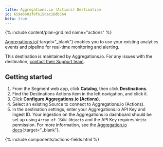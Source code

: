 ```yaml
---
title: Aggregations.io (Actions) Destination
id: 659eb601f8f615dac18db564
beta: true
---
```


{% include content/plan-grid.md name="actions" %}

[Aggregations.io](https://aggregations.io/?utm_source=segmentio&utm_medium=docs&utm_campaign=partners){:target="_blank”} enables you to use your existing analytics events and pipeline for real-time monitoring and alerting.

This destination is maintained by Aggregations.io. For any issues with the destination, [contact their Support team](mailto:help@aggregations.io).

## Getting started

1. From the Segment web app, click **Catalog**, then click **Destinations**.
2. Find the Destinations Actions item in the left navigation, and click it.
3. Click **Configure Aggregations.io (Actions)**.
4. Select an existing Source to connect to Aggregations.io (Actions).
5. In the destination settings, enter your Aggregations.io API Key and Ingest ID. Your ingestion on the Aggregations.io dashboard should be set up using `Array of JSON Objects` and the API Key requires `Write` permission.  For more information, see the [Aggregation.io docs](https://aggregations.io/docs/ingesting-data/create-an-ingest){:target="_blank"}.

{% include components/actions-fields.html %}